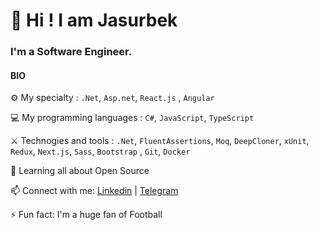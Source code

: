 # 👋 Hi ! I am Jasurbek 

### I'm a Software Engineer.

#### BIO

⚙️ My specialty : `.Net`, `Asp.net`, `React.js` ,	`Angular`

💻 My programming languages : `C#`, `JavaScript`, `TypeScript`

⚔️ Technogies and tools : `.Net`, `FluentAssertions`, `Moq`, `DeepCloner`, `xUnit`, `Redux`, `Next.js`, `Sass`, `Bootstrap` , `Git`, `Docker`

🌱 Learning all about Open Source

📫 Connect with me: [Linkedin](https://www.linkedin.com/in/jasurbek-yusufov-15b227222/) | [Telegram](https://t.me/JasurbekYusufov)

⚡️ Fun fact: I'm a huge fan of Football
